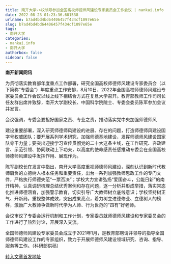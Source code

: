 ```yaml
---
title: 南开大学->校领导参加全国高校师德师风建设专家委员会工作会议 | nankai.info
date: 2022-08-23 01:23:36.601538
urlname: b7ad4bd4bd64406457f434cf1097e65e
slug: b7ad4bd4bd64406457f434cf1097e65e
tags: 
- 南开大学
categories:
- nankai.info
- 南开大学
authorbox: false
sidebar: false
---
```

**南开新闻网讯**

为贯彻落实教育部年度重点工作部署，研究全国高校师德师风建设专家委员会（以下简称“专委会”）年度重点工作安排，8月10日，2022年全国高校师德师风建设专家委员会工作会议以线上线下相结合方式在复旦大学召开。教育部教师工作司司长任友群出席并致辞，南开大学副校长、中国科学院院士、专委会委员陈军参加会议并发言。

会议强调，专委会要担好国家之责、专业之责，推动落实党中央加强师德师风
<!--more-->
建设重要部署，深入研究师德师风建设的进展、存在的问题，打造师德师风建设国字号权威团队；要开展系列学术研究，加强师德基地建设，发挥师德师风建设国家队骨干力量；要突出迎接学习宣传贯彻党的二十大这条主线，在工作研究、咨政建言、示范引领、协同联动上下功夫，以高度的使命感责任感推动专委会在全国高校师德师风建设中发挥作用、展现作为。

陈军副校长在发言中指出，南开大学高度重视师德师风建设，深刻认识到新时代教师肩负的立德树人根本任务和重要责任，出台一系列加强教师思政工作的专门文件，严格执行师德失范“一票否决”；学校大力宣讲弘扬“爱国奋斗，公能日新”的南开精神，认真调研梳理总结优秀案例和存在问题，逐一分析并形成举措，落实常态化推进师德涵育，加强警示教育，切实引导广大教师树立底线意识；学校坚持树正气、开新局，重视整体成效，突出成果亮点，着力树立进德修业、立德树人的榜样，激励广大教师争做新时代学为人师、行为世范的“四有”好老师。

会议审议了专委会运行机制和工作计划，专家委员就师德师风建设和专家委员会的工作进行了热烈讨论，开展深入交流。

全国师德师风建设专家委员会成立于2021年1月，是教育部聘请并领导的指导全国师德师风建设工作的专家组织，致力于开展师德师风建设领域研究、咨询、指导、服务等工作。（科研部供稿）



[转入文章首发地址](http://news.nankai.edu.cn/ywsd/system/2022/08/16/030052454.shtml)